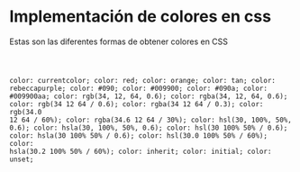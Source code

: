 # Implementación de colores en css

Estas son las diferentes formas de obtener colores en CSS

<Code language="css">

color: currentcolor;
color: red;
color: orange;
color: tan;
color: rebeccapurple;
color: #090;
color: #009900;
color: #090a;
color: #009900aa;
color: rgb(34, 12, 64, 0.6);
color: rgba(34, 12, 64, 0.6);
color: rgb(34 12 64 / 0.6);
color: rgba(34 12 64 / 0.3);
color: rgb(34.0 12 64 / 60%);
color: rgba(34.6 12 64 / 30%);
color: hsl(30, 100%, 50%, 0.6);
color: hsla(30, 100%, 50%, 0.6);
color: hsl(30 100% 50% / 0.6);
color: hsla(30 100% 50% / 0.6);
color: hsl(30.0 100% 50% / 60%);
color: hsla(30.2 100% 50% / 60%);
color: inherit;
color: initial;
color: unset;

</Code>
